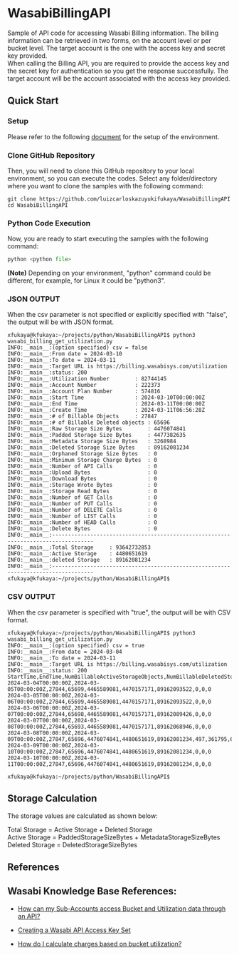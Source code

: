 # WasabiBillingAPI
Sample of API code for accessing Wasabi Billing information.
The billing information can be retrieved in two forms, on the account level or per bucket level. The target account is the one with the access key and secret key provided.  
When calling the Billing API, you are required to provide the access key and the secret key for authentication so you get the response successfully. The target account will be the account associated with the access key provided. 

## Quick Start
### Setup
Please refer to the following [document](https://github.com/luizcarloskazuyukifukaya/s3pythonsamples/blob/main/README.md) for the setup of the environment.

### Clone GitHub Repository
Then, you will need to clone this GitHub repository to your local environment, so you can execute the codes.
 Select any folder/directory where you want to clone the samples with the following command:
 
```
git clone https://github.com/luizcarloskazuyukifukaya/WasabiBillingAPI
cd WasabiBillingAPI
```
### Python Code Execution
Now, you are ready to start executing the samples with the following command:
```Python
python <python file>
```
**(Note)** Depending on your environment, "python" command could be different, for example, for Linux it could be "python3".

### JSON OUTPUT
When the csv parameter is not specified or explicitly specified with "false", the output will be with JSON format.

```example JSON
xfukaya@kfukaya:~/projects/python/WasabiBillingAPI$ python3 wasabi_billing_get_utilization.py
INFO:__main__:(option specified) csv = false
INFO:__main__:From date = 2024-03-10
INFO:__main__:To date = 2024-03-11
INFO:__main__:Target URL is https://billing.wasabisys.com/utilization
INFO:__main__:status: 200
INFO:__main__:Utilization Number        : 82744145
INFO:__main__:Account Number            : 222373
INFO:__main__:Account Plan Number       : 574816
INFO:__main__:Start Time                : 2024-03-10T00:00:00Z
INFO:__main__:End Time                  : 2024-03-11T00:00:00Z
INFO:__main__:Create Time               : 2024-03-11T06:56:28Z
INFO:__main__:# of Billable Objects     : 27847
INFO:__main__:# of Billable Deleted objects : 65696
INFO:__main__:Raw Storage Size Bytes        : 4476074841
INFO:__main__:Padded Storage Size Bytes     : 4477382635
INFO:__main__:Metadata Storage Size Bytes   : 3268984
INFO:__main__:Deleted Storage Size Bytes    : 89162081234
INFO:__main__:Orphaned Storage Size Bytes   : 0
INFO:__main__:Minimum Storage Charge Bytes  : 0
INFO:__main__:Number of API Calls           : 0
INFO:__main__:Upload Bytes                  : 0
INFO:__main__:Download Bytes                : 0
INFO:__main__:Storage Wrote Bytes           : 0
INFO:__main__:Storage Read Bytes            : 0
INFO:__main__:Number of GET Calls           : 0
INFO:__main__:Number of PUT Calls           : 0
INFO:__main__:Number of DELETE Calls        : 0
INFO:__main__:Number of LIST Calls          : 0
INFO:__main__:Number of HEAD Calls          : 0
INFO:__main__:Delete Bytes                  : 0
INFO:__main__:-----------------------------------------------------------------------------------
INFO:__main__:Total Storage     : 93642732853
INFO:__main__:Active Storage    : 4480651619
INFO:__main__:deleted Storage   : 89162081234
INFO:__main__:-----------------------------------------------------------------------------------
xfukaya@kfukaya:~/projects/python/WasabiBillingAPI$
```

### CSV OUTPUT
When the csv parameter is specified with "true", the output will be with CSV format.

```example CSV
xfukaya@kfukaya:~/projects/python/WasabiBillingAPI$ python3 wasabi_billing_get_utilization.py
INFO:__main__:(option specified) csv = true
INFO:__main__:From date = 2024-03-04
INFO:__main__:To date = 2024-03-11
INFO:__main__:Target URL is https://billing.wasabisys.com/utilization
INFO:__main__:status: 200
StartTime,EndTime,NumBillableActiveStorageObjects,NumBillableDeletedStorageObjects,RawActiveStorageBytes,BillableActiveStorageBytes,BillableDeletedStorageBytes,NumAPICalls,IngressBytes,EgressBytes
2024-03-04T00:00:00Z,2024-03-05T00:00:00Z,27844,65699,4465589081,4470157171,89162093522,0,0,0
2024-03-05T00:00:00Z,2024-03-06T00:00:00Z,27844,65699,4465589081,4470157171,89162093522,0,0,0
2024-03-06T00:00:00Z,2024-03-07T00:00:00Z,27844,65698,4465589081,4470157171,89162089426,0,0,0
2024-03-07T00:00:00Z,2024-03-08T00:00:00Z,27844,65693,4465589081,4470157171,89162068946,0,0,0
2024-03-08T00:00:00Z,2024-03-09T00:00:00Z,27847,65696,4476074841,4480651619,89162081234,497,361795,665164
2024-03-09T00:00:00Z,2024-03-10T00:00:00Z,27847,65696,4476074841,4480651619,89162081234,0,0,0
2024-03-10T00:00:00Z,2024-03-11T00:00:00Z,27847,65696,4476074841,4480651619,89162081234,0,0,0

xfukaya@kfukaya:~/projects/python/WasabiBillingAPI$
```

## Storage Calculation
The storage values are calculated as shown below:

Total Storage = Active Storage + Deleted Storage  
Active Storage = PaddedStorageSizeBytes + MetadataStorageSizeBytes  
Deleted Storage  = DeletedStorageSizeBytes  

## References
## Wasabi Knowledge Base References:
<!-- - [How can my Sub-Accounts access Bucket and Utilization data through an API?](https://knowledgebase.wasabi.com/hc/en-us/articles/6890797591323-How-can-my-Sub-Accounts-access-Bucket-and-Utilization-data-through-an-API) -->
- [How can my Sub-Accounts access Bucket and Utilization data through an API?](https://docs.wasabi.com/docs/how-can-my-sub-accounts-access-bucket-and-utilization-data-through-an-api)

<!-- - [Creating a Wasabi API Access Key Set](https://knowledgebase.wasabi.com/hc/en-us/articles/360019677192-Creating-a-Wasabi-API-Access-Key-Set) -->
- [Creating a Wasabi API Access Key Set](https://docs.wasabi.com/docs/creating-a-user-account-and-access-key)

<!-- - [How do I calculate charges based on bucket utilization?](https://knowledgebase.wasabi.com/hc/en-us/articles/360042869892-How-do-I-calculate-charges-based-on-bucket-utilization) -->
- [How do I calculate charges based on bucket utilization?](https://docs.wasabi.com/docs/how-do-i-calculate-charges-based-on-bucket-utilization)
